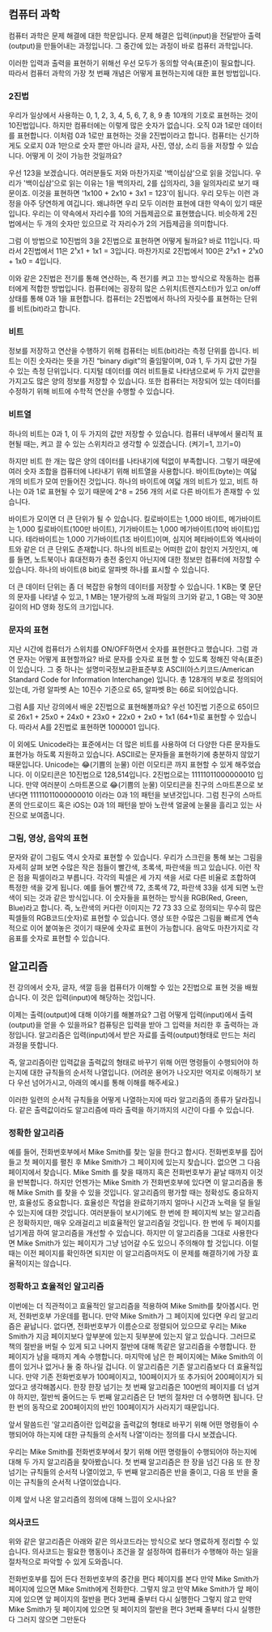 ## 컴퓨터 과학

컴퓨터 과학은 문제 해결에 대한 학문입니다.
문제 해결은 입력(input)을 전달받아 출력(output)을 만들어내는 과정입니다.
그 중간에 있는 과정이 바로 컴퓨터 과학입니다. 

이러한 입력과 출력을 표현하기 위해선 우선 모두가 동의할 약속(표준)이 필요합니다.
따라서 컴퓨터 과학의 가장 첫 번째 개념은 어떻게 표현하는지에 대한 표현 방법입니다.


### 2진법

우리가 일상에서 사용하는 0, 1, 2, 3, 4, 5, 6, 7, 8, 9 총 10개의 기호로 표현하는 것이 10진법입니다.
하지만 컴퓨터에는 이렇게 많은 숫자가 없습니다. 오직 0과 1로만 데이터를 표현합니다.
이처럼 0과 1로만 표현하는 것을 2진법이라고 합니다.
컴퓨터는 신기하게도 오로지 0과 1만으로 숫자 뿐만 아니라 글자, 사진, 영상, 소리 등을 저장할 수 있습니다.
어떻게 이 것이 가능한 것일까요?

우선 123을 보겠습니다. 여러분들도 저와 마찬가지로 '백이십삼'으로 읽을 것입니다.
우리가 '백이십삼'으로 읽는 이유는 1을 백의자리, 2를 십의자리, 3을 일의자리로 보기 때문이죠.
이것을 표현하면 '1x100 + 2x10 + 3x1 = 123'이 됩니다.
우리 모두는 이런 과정을 아주 당연하게 여깁니다.
왜냐하면 우리 모두 이러한 표현에 대한 약속이 있기 때문입니다.
우리는 이 약속에서 자리수를 10의 거듭제곱으로 표현했습니다.
비슷하게 2진법에서는 두 개의 숫자만 있으므로 각 자리수가 2의 거듭제곱을 의미합니다.


그럼 이 방법으로 10진법의 3을 2진법으로 표현하면 어떻게 될까요?
바로 11입니다.
따라서 2진법에서 11은 2¹x1 + 1x1 = 3입니다.
마찬가지로 2진법에서 100은 2²x1 + 2¹x0 + 1x0 = 4입니다.

이와 같은 2진법은 전기를 통해 연산하는, 즉 전기를 켜고 끄는 방식으로 작동하는 컴퓨터에게 적합한 방법입니다.
컴퓨터에는 굉장히 많은 스위치(트렌지스터)가 있고 on/off 상태를 통해 0과 1을 표현합니다.
컴퓨터는 2진법에서 하나의 자릿수를 표현하는 단위를 비트(bit)라고 합니다.


### 비트

정보를 저장하고 연산을 수행하기 위해 컴퓨터는 비트(bit)라는 측정 단위를 씁니다. 
비트는 이진 숫자라는 뜻을 가진 “binary digit”의 줄임말이며, 0과 1, 두 가지 값만 가질 수 있는 측정 단위입니다. 
디지털 데이터를 여러 비트들로 나타냄으로써 두 가지 값만을 가지고도 많은 양의 정보를 저장할 수 있습니다. 
또한 컴퓨터는 저장되어 있는 데이터를 수정하기 위해 비트에 수학적 연산을 수행할 수 있습니다.


### 비트열

하나의 비트는 0과 1, 이 두 가지의 값만 저장할 수 있습니다. 
컴퓨터 내부에서 물리적 표현될 때는, 켜고 끌 수 있는 스위치라고 생각할 수 있겠습니다. (켜기=1, 끄기=0)

하지만 비트 한 개는 많은 양의 데이터를 나타내기에 턱없이 부족합니다. 그렇기 때문에 여러 숫자 조합을 컴퓨터에 나타내기 위해 비트열을 사용합니다. 
바이트(byte)는 여덟 개의 비트가 모여 만들어진 것입니다. 
하나의 바이트에 여덟 개의 비트가 있고, 비트 하나는 0과 1로 표현될 수 있기 때문에 2^8 = 256 개의 서로 다른 바이트가 존재할 수 있습니다.

바이트가 모이면 더 큰 단위가 될 수 있습니다. 킬로바이트는 1,000 바이트, 메가바이트는 1,000 킬로바이트(100만 바이트), 기가바이트는 1,000 메가바이트(10억 바이트)입니다. 
테라바이트는 1,000 기가바이트(1조 바이트)이며, 심지어 페타바이트와 엑사바이트와 같은 더 큰 단위도 존재합니다.
하나의 비트로는 어떠한 값이 참인지 거짓인지, 예를 들면, 노트북이나 휴대전화가 충전 중인지 아닌지에 대한 정보만 컴퓨터에 저장할 수 있습니다. 하나의 바이트(8 bit)로 알파벳 하나를 표시할 수 있습니다.

더 큰 데이터 단위는 좀 더 복잡한 유형의 데이터를 저장할 수 있습니다. 1 KB는 몇 문단의 문자를 나타낼 수 있고, 1 MB는 1분가량의 노래 파일의 크기와 같고, 1 GB는 약 30분 길이의 HD 영화 정도의 크기입니다.


### 문자의 표현

지난 시간에 컴퓨터가 스위치를 ON/OFF하면서 숫자를 표현한다고 했습니다.
그럼 과연 문자는 어떻게 표현할까요?
바로 문자를 숫자로 표현 할 수 있도록 정해진 약속(표준)이 있습니다.
그 중 하나는 설명미국정보교환표준부호 ASCII(아스키코드/American Standard Code for Information Interchange) 입니다.
총 128개의 부호로 정의되어 있는데, 가령 알파벳 A는 10진수 기준으로 65, 알파벳 B는 66로 되어있습니다.

그럼 A를 지난 강의에서 배운 2진법으로 표현해볼까요?
우선 10진법 기준으로 65이므로 26x1 + 25x0 + 24x0 + 23x0 + 22x0 + 2x0 + 1x1 (64+1)로 표현할 수 있습니다.
따라서 A를 2진법로 표현하면 1000001 입니다.

이 외에도 Unicode라는 표준에서는 더 많은 비트를 사용하여 더 다양한 다른 문자들도 표현가능 하도록 지원하고 있습니다. ASCII로는 문자들을 표현하기에 충분하지 않았기 때문입니다.
Unicode는 😂(기쁨의 눈물) 이런 이모티콘 까지 표현할 수 있게 해주었습니다. 이 이모티콘은 10진법으로 128,514입니다. 2진법으로는 11111011000000010 입니다.
만약 여러분이 스마트폰으로 😂(기쁨의 눈물) 이모티콘을 친구의 스마트폰으로 보낸다면 11111011000000010 이라는 0과 1의 패턴을 보낸것입니다.
그럼 친구의 스마트폰의 안드로이드 혹은 iOS는 0과 1의 패턴을 받아 노란색 얼굴에 눈물을 흘리고 있는 사진으로 보여줍니다.


### 그림, 영상, 음악의 표현

문자와 같이 그림도 역시 숫자로 표현할 수 있습니다.
우리가 스크린을 통해 보는 그림을 자세히 살펴 보면 수많은 작은 점들이 빨간색, 초록색, 파란색을 띄고 있습니다.
이런 작은 점을 픽셀이라고 부릅니다. 각각의 픽셀은 세 가지 색을 서로 다른 비율로 조합하여 특정한 색을 갖게 됩니다.
예를 들어 빨간색 72, 초록색 72, 파란색 33을 섞게 되면 노란색이 되는 것과 같은 방식입니다.
이 숫자들을 표현하는 방식을 RGB(Red, Green, Blue)라고 합니다. 
즉, 노란색의 커다란 이미지는 72 73 33 으로 정의되는 무수히 많은 픽셀들의 RGB코드(숫자)로 표현할 수 있습니다.
영상 또한 수많은 그림을 빠르게 연속적으로 이어 붙여놓은 것이기 때문에 숫자로 표현이 가능합니다.
음악도 마찬가지로 각 음표를 숫자로 표현할 수 있습니다.

## 알고리즘

전 강의에서 숫자, 글자, 색깔 등을 컴퓨터가 이해할 수 있는 2진법으로 표현 것을 배웠습니다.
이 것은 입력(input)에 해당하는 것입니다.

이제는 출력(output)에 대해 이야기를 해볼까요?
그럼 어떻게 입력(input)에서 출력(output)을 얻을 수 있을까요?
컴퓨팅은 입력을 받아 그 입력을 처리한 후 출력하는 과정입니다.
알고리즘은 입력(input)에서 받은 자료를 출력(output)형태로 만드는 처리 과정을 뜻합니다.

즉, 알고리즘이란 입력값을 출력값의 형태로 바꾸기 위해 어떤 명령들이 수행되어야 하는지에 대한 규칙들의 순서적 나열입니다. (어려운 용어가 나오지만 억지로 이해하기 보다 우선 넘어가시고, 아래의 예시를 통해 이해를 해주세요.)

이러한 일련의 순서적 규칙들을 어떻게 나열하는지에 따라 알고리즘의 종류가 달라집니다.
같은 출력값이라도 알고리즘에 따라 출력을 하기까지의 시간이 다를 수 있습니다.


### 정확한 알고리즘


예를 들어, 전화번호부에서 Mike Smith를 찾는 일을 한다고 합시다.
전화번호부를 집어 들고 첫 페이지를 펼친 후 Mike Smith가 그 페이지에 있는지 찾습니다.
없으면 그 다음 페이지에서 찾습니다.
Mike Smith 를 찾을 때까지 혹은 전화번호부가 끝날 때까지 이것을 반복합니다.
하지만 언젠가는 Mike Smith 가 전화번호부에 있다면 이 알고리즘을 통해 Mike Smith 를 찾을 수 있을 것입니다.
알고리즘의 평가할 때는 정확성도 중요하지만, 효율성도 중요합니다.
효율성은 작업을 완료하기까지 얼마나 시간과 노력을 덜 들일 수 있는지에 대한 것입니다.
여러분들이 보시기에도 한 번에 한 페이지씩 보는 알고리즘은 정확하지만, 매우 오래걸리고 비효율적인 알고리즘일 것입니다.
한 번에 두 페이지를 넘기게끔 하여 알고리즘을 개선할 수 있습니다.
하지만 이 알고리즘을 그대로 사용한다면 Mike Smith가 있는 페이지가 그냥 넘어갈 수도 있으니 주의해야 할 것입니다.
이럴 때는 이전 페이지를 확인하면 되지만 이 알고리즘마저도 이 문제를 해결하기에 가장 효율적이지는 않습니다.


### 정확하고 효율적인 알고리즘


이번에는 더 직관적이고 효율적인 알고리즘을 적용하여 Mike Smith를 찾아봅시다.
먼저, 전화번호부 가운데를 폅니다. 만약 Mike Smith가 그 페이지에 있다면 우리 알고리즘은 끝납니다.
없다면, 전화번호부가 이름순으로 정렬되어 있으므로 우리는 Mike Smith가 지금 페이지보다 앞부분에 있는지 뒷부분에 있는지 알고 있습니다.
그러므로 책의 절반을 버릴 수 있게 되고 나머지 절반에 대해 똑같은 알고리즘을 수행합니다.
한 페이지가 남을 때까지 계속 수행합니다.
마지막에 남은 한 페이지에는 Mike Smith의 이름이 있거나 없거나 둘 중 하나일 겁니다.
이 알고리즘은 기존 알고리즘보다 더 효율적입니다.
만약 기존 전화번호부가 100페이지고, 100페이지가 또 추가되어 200페이지가 되었다고 생각해봅시다.
한장 한장 넘기는 첫 번째 알고리즘은 100번의 페이지를 더 넘겨야 하지만, 절반씩 줄어드는 두 번째 알고리즘은 단 1번의 절차만 더 수행하면 됩니다.
단 한 번의 동작으로 200페이지의 반인 100페이지가 사라지기 때문입니다.

앞서 말씀드린 '알고리즘이란 입력값을 출력값의 형태로 바꾸기 위해 어떤 명령들이 수행되어야 하는지에 대한 규칙들의 순서적 나열'이라는 정의를 다시 보겠습니다.

우리는 Mike Smith를 전화번호부에서 찾기 위해 어떤 명령들이 수행되어야 하는지에 대해 두 가지 알고리즘을 찾아봤습니다. 
첫 번째 알고리즘은 한 장을 넘긴 다음 또 한 장 넘기는 규칙들의 순서적 나열이었고,
두 번째 알고리즘은 반을 줄이고, 다음 또 반을 줄이는 규칙들의 순서적 나열이었습니다.

이제 앞서 나온 알고리즘의 정의에 대해 느낌이 오시나요?


### 의사코드

위와 같은 알고리즘은 아래와 같은 의사코드라는 방식으로 보다 명료하게 정리할 수 있습니다. 
의사코드는 필요한 행동이나 조건을 잘 설정하여 컴퓨터가 수행해야 하는 일을 절차적으로 파악할 수 있게 도와줍니다.

전화번호부를 집어 든다
전화번호부의 중간을 편다
페이지를 본다
만약 Mike Smith가 페이지에 있으면
    Mike Smith에게 전화한다.
그렇지 않고 만약 Mike Smith가 앞 페이지에 있으면
    앞 페이지의 절반을 편다
    3번째 줄부터 다시 실행한다
그렇지 않고 만약 Mike Smith가 뒷 페이지에 있으면
    뒷 페이지의 절반을 편다
    3번째 줄부터 다시 실행한다
그러지 않으면
    그만둔다



